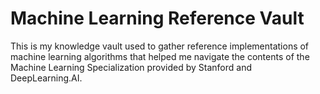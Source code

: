 # Machine Learning Reference Vault

This is my knowledge vault used to gather reference implementations of machine learning algorithms that helped me navigate the contents of the Machine Learning Specialization provided by Stanford and DeepLearning.AI.
